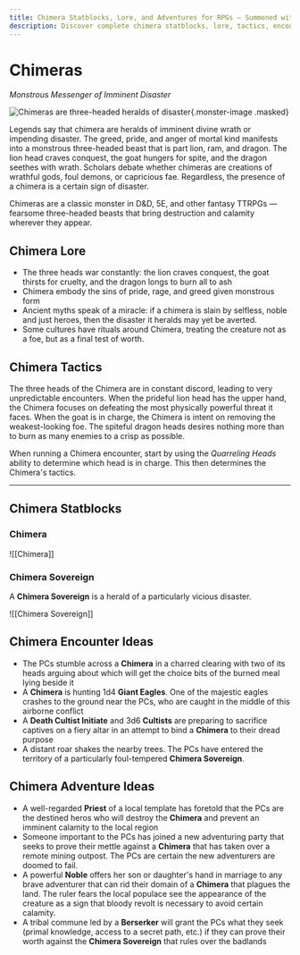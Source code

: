 ```yaml
---
title: Chimera Statblocks, Lore, and Adventures for RPGs – Summoned with Foe Foundry
description: Discover complete chimera statblocks, lore, tactics, encounters, and adventure hooks for your fantasy RPG sessions. Summon monstrous heralds of disaster with Foe Foundry.
---
```


# Chimeras

*Monstrous Messenger of Imminent Disaster*

![Chimeras are three-headed heralds of disaster](../img/chimera.tif){.monster-image .masked}

Legends say that chimera are heralds of imminent divine wrath or impending disaster. The greed, pride, and anger of mortal kind manifests into a monstrous three-headed beast that is part lion, ram, and dragon. The lion head craves conquest, the goat hungers for spite, and the dragon seethes with wrath. Scholars debate whether chimeras are creations of wrathful gods, foul demons, or capricious fae. Regardless, the presence of a chimera is a certain sign of disaster.

Chimeras are a classic monster in D&D, 5E, and other fantasy TTRPGs — fearsome three-headed beasts that bring destruction and calamity wherever they appear.

## Chimera Lore

- The three heads war constantly: the lion craves conquest, the goat thirsts for cruelty, and the dragon longs to burn all to ash
- Chimera embody the sins of pride, rage, and greed given monstrous form
- Ancient myths speak of a miracle: if a chimera is slain by selfless, noble and just heroes, then the disaster it heralds may yet be averted.
- Some cultures have rituals around Chimera, treating the creature not as a foe, but as a final test of worth.

## Chimera Tactics

The three heads of the Chimera are in constant discord, leading to very unpredictable encounters. When the prideful lion head has the upper hand, the Chimera focuses on defeating the most physically powerful threat it faces. When the goat is in charge, the Chimera is intent on removing the weakest-looking foe. The spiteful dragon heads desires nothing more than to burn as many enemies to a crisp as possible.

When running a Chimera encounter, start by using the *Quarreling Heads* ability to determine which head is in charge. This then determines the Chimera's tactics.

---

## Chimera Statblocks

### Chimera

![[Chimera]]

### Chimera Sovereign

A **Chimera Sovereign** is a herald of a particularly vicious disaster.

![[Chimera Sovereign]]

## Chimera Encounter Ideas

- The PCs stumble across a **Chimera** in a charred clearing with two of its heads arguing about which will get the choice bits of the burned meal lying beside it
- A **Chimera** is hunting 1d4 **Giant Eagles**. One of the majestic eagles crashes to the ground near the PCs, who are caught in the middle of this airborne conflict
- A **Death Cultist Initiate** and 3d6 **Cultists** are preparing to sacrifice captives on a fiery altar in an attempt to bind a **Chimera** to their dread purpose
- A distant roar shakes the nearby trees. The PCs have entered the territory of a particularly foul-tempered **Chimera Sovereign**.

## Chimera Adventure Ideas

- A well-regarded **Priest** of a local template has foretold that the PCs are the destined heros who will destroy the **Chimera** and prevent an imminent calamity to the local region
- Someone important to the PCs has joined a new adventuring party that seeks to prove their mettle against a **Chimera** that has taken over a remote mining outpost. The PCs are certain the new adventurers are doomed to fail.
- A powerful **Noble** offers her son or daughter's hand in marriage to any brave adventurer that can rid their domain of a **Chimera** that plagues the land. The ruler fears the local populace see the appearance of the creature as a sign that bloody revolt is necessary to avoid certain calamity.
- A tribal commune led by a **Berserker** will grant the PCs what they seek (primal knowledge, access to a secret path, etc.) if they can prove their worth against the **Chimera Sovereign** that rules over the badlands

